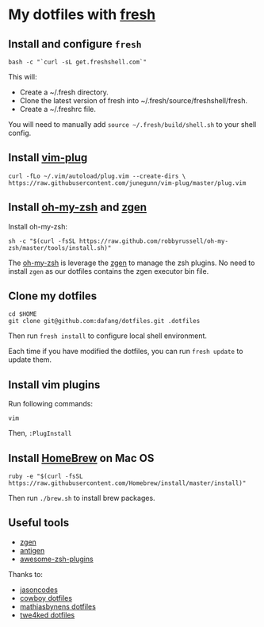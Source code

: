 # My dotfiles with [fresh](https://github.com/freshshell/fresh)

## Install and configure `fresh`

```
bash -c "`curl -sL get.freshshell.com`"
```

This will:

- Create a ~/.fresh directory.
- Clone the latest version of fresh into ~/.fresh/source/freshshell/fresh.
- Create a ~/.freshrc file.

You will need to manually add `source ~/.fresh/build/shell.sh` to your shell config.

## Install [vim-plug](https://github.com/junegunn/vim-plug)

`curl -fLo ~/.vim/autoload/plug.vim --create-dirs \
    https://raw.githubusercontent.com/junegunn/vim-plug/master/plug.vim`
    
## Install [oh-my-zsh](https://github.com/robbyrussell/oh-my-zsh) and [zgen](https://github.com/tarjoilija/zgen)

Install oh-my-zsh:

`sh -c "$(curl -fsSL https://raw.github.com/robbyrussell/oh-my-zsh/master/tools/install.sh)"`

The [oh-my-zsh](https://github.com/robbyrussell/oh-my-zsh) is leverage the [zgen](https://github.com/tarjoilija/zgen) to manage the zsh plugins. No need to install `zgen` as our dotfiles contains the zgen executor bin file.

## Clone my dotfiles

```
cd $HOME
git clone git@github.com:dafang/dotfiles.git .dotfiles
```

Then run `fresh install` to configure local shell environment.

Each time if you have modified the dotfiles, you can run `fresh update` to update them.

## Install vim plugins

Run following commands:

```
vim
```

Then, `:PlugInstall`

## Install [HomeBrew](http://brew.sh/) on Mac OS

`ruby -e "$(curl -fsSL https://raw.githubusercontent.com/Homebrew/install/master/install)"`

Then run `./brew.sh` to install brew packages.

## Useful tools

- [zgen](https://github.com/tarjoilija/zgen)
- [antigen](https://github.com/zsh-users/antigen)
- [awesome-zsh-plugins](https://github.com/unixorn/awesome-zsh-plugins#oh-my-zsh)

Thanks to:

- [jasoncodes](https://github.com/jasoncodes/dotfiles)
- [cowboy dotfiles](https://github.com/cowboy/dotfiles)
- [mathiasbynens dotfiles](https://github.com/mathiasbynens/dotfiles)
- [twe4ked dotfiles](https://github.com/twe4ked/dotfiles)
